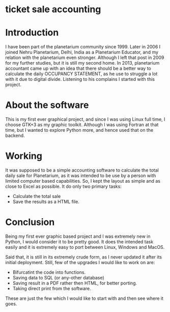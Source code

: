 # ticket sale accounting

# Introduction
I have been part of the planetarium community since 1999. Later in 2006 I joined Nehru Planetarium, Delhi, India as a Planetarium Educator, and my relation with the planetarium even stronger. Although I left that post in 2009 for my further studies, but it is still my second home. In 2013, planetarium accountant came up with an idea that there should be a better way to calculate the daily OCCUPANCY STATEMENT, as he use to struggle a lot with it due to digital divide. Listening to his complains I started with this project. 

# About the software
This is my first ever graphical project, and since I was using Linux full time, I choose GTK+3 as my graphic toolkit. Although I was using Fortran at that time, but I wanted to explore Python more, and hence used that on the backend.

# Working
It was supposed to be a simple accounting software to calculate the total daily sale for Planetarium, as it was intended to be use by a person with limited computer based capabilities. So, I kept the layout as simple and as close to Excel as possible. It do only two primary tasks:
- Calculate the total sale
- Save the results as a HTML file.

# Conclusion
Being my first ever graphic based project and I was extremely new in Python, I would consider it to be pretty good. It does the intended task easily and it is extremely easy to port between Linux, Windows and MacOS.

Said that, it is still in its extremely crude form, as I never updated it after its initial deployment. Still, few of the upgrades I would like to work on are:
- Bifurcatint the code into functions.
- Saving data to SQL (or any-other database)
- Saving result in a PDF rather then HTML, for better porting.
- Taking direct print from the software.

These are just the few which I would like to start with and then see where it goes.
